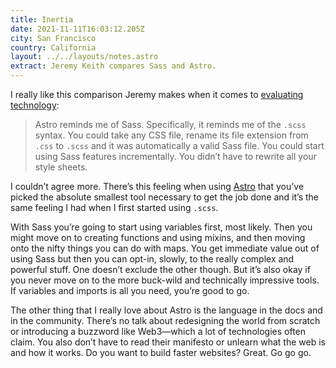 ```yaml
---
title: Inertia
date: 2021-11-11T16:03:12.205Z
city: San Francisco
country: California
layout: ../../layouts/notes.astro
extract: Jeremy Keith compares Sass and Astro.
---
```

I really like this comparison Jeremy makes when it comes to [evaluating technology](https://adactio.com/journal/18604):

> Astro reminds me of Sass. Specifically, it reminds me of the `.scss` syntax. You could take any CSS file, rename its file extension from `.css` to `.scss` and it was automatically a valid Sass file. You could start using Sass features incrementally. You didn’t have to rewrite all your style sheets.

I couldn’t agree more. There’s this feeling when using [Astro](https://astro.build/) that you’ve picked the absolute smallest tool necessary to get the job done and it’s the same feeling I had when I first started using `.scss`. 

With Sass you’re going to start using variables first, most likely. Then you might move on to creating functions and using mixins, and then moving onto the nifty things you can do with maps. You get immediate value out of using Sass but then you can opt-in, slowly, to the really complex and powerful stuff. One doesn’t exclude the other though. But it’s also okay if you never move on to the more buck-wild and technically impressive tools. If variables and imports is all you need, you’re good to go. 

The other thing that I really love about Astro is the language in the docs and in the community. There’s no talk about redesigning the world from scratch or introducing a buzzword like Web3—which a lot of technologies often claim. You also don’t have to read their manifesto or unlearn what the web is and how it works. Do you want to build faster websites? Great. Go go go.





